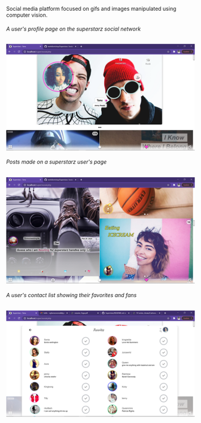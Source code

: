 Social media platform focused on gifs and images manipulated using computer vision.


<h6 style="font-weight:normal">A user's profile page on the superstarz social network</h6>
<img src="shots/Screenshot%20(1614).png" width=600 >




<h6 style="font-weight:normal">Posts made on a superstarz user's page</h6>
<img src="shots/Screenshot%20(1615).png" width=600 >




<h6 style="font-weight:normal">A user's contact list showing their favorites and fans</h6>
<img src="shots/Screenshot%20(1622).png" width=600 >


